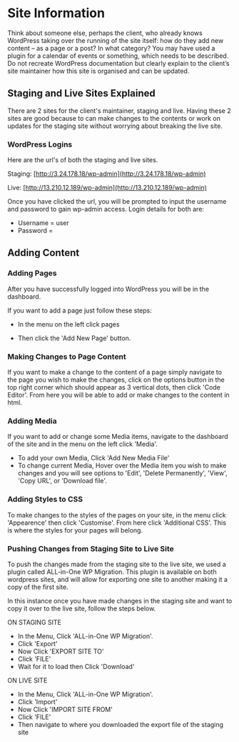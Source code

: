 # Site Information

Think about someone else, perhaps the client, who already knows WordPress taking over the running of the site itself: how do they add new content – as a page or a post? In what category? You may have used a plugin for a calendar of events or something, which needs to be described. Do not recreate WordPress documentation but clearly explain to the client’s site maintainer how this site is organised and can be updated.

## Staging and Live Sites Explained

There are 2 sites for the client's maintainer, staging and live. Having these 2 sites are good because to can make changes to the contents or work on updates for the staging site without worrying about breaking the live site.

### WordPress Logins
Here are the url's of both the staging and live sites.

Staging: [http://3.24.178.18/wp-admin](http://3.24.178.18/wp-admin)

Live: [http://13.210.12.189/wp-admin](http://13.210.12.189/wp-admin)

Once you have clicked the url, you will be prompted to input the username and password to gain wp-admin access. Login details for both are: 

- Username = user
- Password =

## Adding Content
### Adding Pages
After you have successfully logged into WordPress you will be in the dashboard. 

If you want to add a page just follow these steps:

- In the menu on the left click pages

- Then click the 'Add New Page' button.
  
### Making Changes to Page Content
If you want to make a change to the content of a page simply navigate to the page you wish to make the changes, click on the options button in the top right corner which should appear as 3 vertical dots, then click 'Code Editor'. From here you will be able to add or make changes to the content in html.

### Adding Media
If you want to add or change some Media items, navigate to the dashboard of the site and in the menu on the left click 'Media'. 

- To add your own Media, Click 'Add New Media File'
- To change current Media, Hover over the Media item you wish to make changes and you will see options to 'Edit', 'Delete Permanently', 'View', 'Copy URL', or 'Download file'.

### Adding Styles to CSS
To make changes to the styles of the pages on your site, in the menu click 'Appearence' then click 'Customise'. From here click 'Additional CSS'. This is where the styles for your pages will belong.

### Pushing Changes from Staging Site to Live Site
To push the changes made from the staging site to the live site, we used a plugin called ALL-in-One WP Migration. This plugin is available on both wordpress sites, and will allow for exporting one site to another making it a copy of the first site. 

In this instance once you have made changes in the staging site and want to copy it over to the live site, follow the steps below.

ON STAGING SITE

- In the Menu, Click 'ALL-in-One WP Migration'.
- Click 'Export'
- Now Click 'EXPORT SITE TO'
- Click 'FILE'
- Wait for it to load then Click 'Download'

ON LIVE SITE

- In the Menu, Click 'ALL-in-One WP Migration'.
- Click 'Import'
- Now Click 'IMPORT SITE FROM'
- Click 'FILE'
- Then navigate to where you downloaded the export file of the staging site
